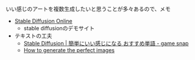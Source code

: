 
いい感じのアートを複数生成したいと思うことが多々あるので、メモ

* [Stable Diffusion Online](https://stablediffusionweb.com/#demo)
  * stable diffusionのデモサイト
* テキストの工夫
  * [Stable Diffusion | 簡単にいい感じになる おすすめ単語 - game snap](https://fls.hatenablog.com/entry/2022/09/10/214242)
  * [How to generate the perfect images](https://www.wordcelclub.com/ujjwal49.sol/how-to-generate-the-perfect-images)
